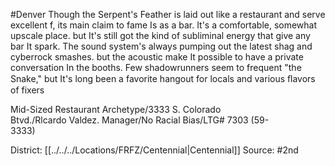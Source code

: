 #Denver 
Though the Serpent's Feather is laid out like a restaurant and serve excellent f, its main claim to fame Is as a bar. It's a comfortable, somewhat upscale place. but It's still got the kind of subliminal energy that give any bar It spark. The sound system's always pumping out the latest shag and cyberrock smashes. but the acoustic make It possible to have a private conversation In the booths. Few shadowrunners seem to frequent "the Snake," but It's long been a favorite hangout for locals and various ﬂavors of fixers

Mid-Sized Restaurant Archetype/3333 S. Colorado  
Btvd./Rlcardo Valdez. Manager/No Racial Bias/LTG# 7303 (59-  
3333)

District: [[../../../Locations/FRFZ/Centennial|Centennial]]
Source: #2nd